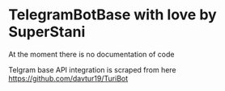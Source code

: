 # TelegramBotBase with love by SuperStani

At the moment there is no documentation of code

Telgram base API integration is scraped from here https://github.com/davtur19/TuriBot
